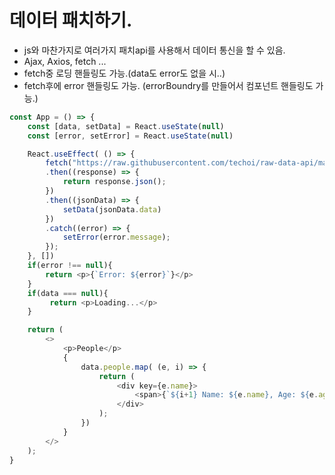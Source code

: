 # 데이터 패치하기.

- js와 마찬가지로 여러가지 패치api를 사용해서 데이터 통신을 할 수 있음.
- Ajax, Axios, fetch ...
- fetch중 로딩 핸들링도 가능.(data도 error도 없을 시..)
- fetch후에 error 핸들링도 가능. (errorBoundry를 만들어서 컴포넌트 핸들링도 가능.)

```javascript
const App = () => {
    const [data, setData] = React.useState(null)
    const [error, setError] = React.useState(null)

    React.useEffect( () => {
        fetch("https://raw.githubusercontent.com/techoi/raw-data-api/main/simple-api.json2")
        .then((response) => {
            return response.json();
        })
        .then((jsonData) => {
            setData(jsonData.data)
        })
        .catch((error) => {
            setError(error.message);
        });
    }, [])
    if(error !== null){
        return <p>{`Error: ${error}`}</p>
    }
    if(data === null){
         return <p>Loading...</p>
    }

    return (
        <>
            <p>People</p>
            {
                data.people.map( (e, i) => {
                    return (
                        <div key={e.name}>
                            <span>{`${i+1} Name: ${e.name}, Age: ${e.age}`}</span>
                        </div>
                    );
                })
            }
        </>
    );
}
```